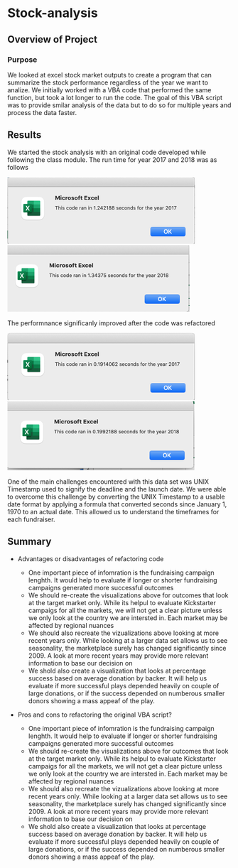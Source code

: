 # Stock-analysis

## Overview of Project

### Purpose

We looked at excel stock market outputs to create a program that can summarize the stock performance regardless of the year we want to analize. We initially worked with a VBA code that performed the same function, but took a lot longer to run the code. The goal of this VBA script was to provide smilar analysis of the data but to do so for multiple years and process the data faster. 
## Results


We started the stock analysis with an original code developed while following the class module. The run time for year 2017 and 2018 was as follows

![2017_originalcode.png](https://github.com/kejtkjet1/stock-analysis/blob/main/resources/2017_originalcode.png)
![2018_originalcode.png](https://github.com/kejtkjet1/stock-analysis/blob/main/resources/2018_originalcode.png)

The performnance significanly improved after the code was refactored

![VBA_Challenge_2017.png](https://github.com/kejtkjet1/stock-analysis/blob/main/resources/VBA_Challenge_2017.png)
![VBA_Challenge_2018.png](https://github.com/kejtkjet1/stock-analysis/blob/main/resources/VBA_Challenge_2018.png)

One of the main challenges encountered with this data set was UNIX Timestamp used to signify the deadline and the launch date. We were able to overcome this challenge by converting the UNIX Timestamp to a usable date format by applying a formula that converted seconds since January 1, 1970 to an actual date. This allowed us to understand the timeframes for each fundraiser. 

## Summary

- Advantages or disadvantages of refactoring code

  - One important piece of infomration is the fundraising campaign lenghth. It would help to evaluate if longer or shorter fundraising campaigns generated more successful outcomes  
  - We should re-create the visualizations above for outcomes that look at the target market only. While its helpul to evaluate Kickstarter campaigs for all the markets, we will not get a clear picture unless we only look at the country we are intersted in. Each market may be affected by regional nuances
  - We should also recreate the vizualizations above looking at more recent years only. While looking at a larger data set allows us to see seasonality, the marketplace surely has changed significantly since 2009. A look at more recent years may provide more relevant information to base our decision on
  - We shold also create a visualization that looks at percentage success based on average donation by backer. It will help us evaluate if more successful plays depended heavily on couple of large donations, or if the success depended on numberous smaller donors showing a mass appeaf of the play. 



- Pros and cons to refactoring the original VBA script?

  - One important piece of infomration is the fundraising campaign lenghth. It would help to evaluate if longer or shorter fundraising campaigns generated more successful outcomes  
  - We should re-create the visualizations above for outcomes that look at the target market only. While its helpul to evaluate Kickstarter campaigs for all the markets, we will not get a clear picture unless we only look at the country we are intersted in. Each market may be affected by regional nuances
  - We should also recreate the vizualizations above looking at more recent years only. While looking at a larger data set allows us to see seasonality, the marketplace surely has changed significantly since 2009. A look at more recent years may provide more relevant information to base our decision on
  - We shold also create a visualization that looks at percentage success based on average donation by backer. It will help us evaluate if more successful plays depended heavily on couple of large donations, or if the success depended on numberous smaller donors showing a mass appeaf of the play. 


